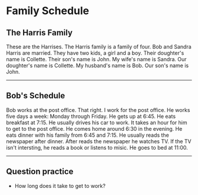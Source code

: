 # Family Schedule

## The Harris Family

These are the Harrises.
The Harris family is a family of four.
Bob and Sandra Harris are married.
They have two kids, a girl and a boy.
Their doughter's name is Collette.
Their son's name is John.
My wife's name is Sandra.
Our doughter's name is Collette.
My husband's name is Bob.
Our son's name is John.

---

## Bob's Schedule

Bob works at the post office.
That right. I work for the post office.
He works five days a week: Monday through Friday.
He gets up at 6:45.
He eats breakfast at 7:15.
He usually drives his car to work.
It takes an hour for him to get to the post office.
He comes home around 6:30 in the evening.
He eats dinner with his family from 6:45 and 7:15.
He usually reads the newspaper after dinner.
After reads the newspaper he watches TV.
If the TV isn't intersting, he reads a book or listens to misic.
He goes to bed at 11:00.


---

## Question practice

- How long does it take to get to work?
